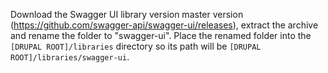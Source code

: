 Download the Swagger UI library version master version  (https://github.com/swagger-api/swagger-ui/releases),
extract the archive and rename the folder to "swagger-ui". Place the renamed folder into 
the `[DRUPAL ROOT]/libraries` directory so its path will be `[DRUPAL ROOT]/libraries/swagger-ui`.